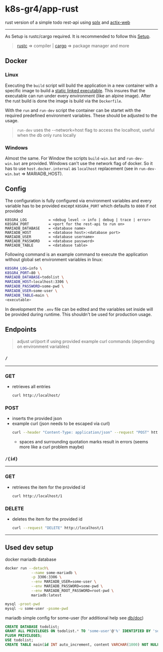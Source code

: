 # k8s-gr4/app-rust

rust version of a simple todo rest-api using [splx](https://github.com/launchbadge/sqlx) and [actix-web](https://github.com/actix/actix-web)

---
As Setup is rustc/cargo required. It is recommended to follow this [Setup](https://www.rust-lang.org/tools/install).
> [rustc](https://www.rust-lang.org/) => compiler | [cargo](https://doc.rust-lang.org/cargo/guide/why-cargo-exists.html) => package manager and more

## Docker
### Linux
Executing the `build` script will build the application in a new container with a specific image to build a [static linked executable](https://stackoverflow.com/questions/49098753/unable-to-run-a-docker-image-with-a-rust-executable). This insures that the executable can run under every environment (like an alpine image).
After the rust build is done the image is build via the `Dockerfile`.

With the `run` and `run-dev` script the container can be startet with the required predefined environment variables. These should be adjusted to the usage.
> `run-dev` uses the --network=host flag to access the localhost, useful when the db only runs locally

### Windows
Almost the same. For Window the scripts `build-win.bat` and `run-dev-win.bat` are provided.
Windows can't use the network flag of docker. So it has to use `host.docker.internal` as `localhost` replacement (see in `run-dev-win.bat` => MARIADB_HOST).

## Config
The configuration is fully configured via environment variables and every variable has to be provided except `K8SGR4_PORT` which defaults to `8080` if not provided
```
K8SGR4_LOG          = <debug level -> info | debug | trace | error>
K8SGR4_PORT         = <port for the rest-api to run on>
MARIADB_DATABASE    = <database name>
MARIADB_HOST        = <database host>:<database port>
MARIADB_USER        = <database username>
MARIADB_PASSWORD    = <database password>
MARIADB_TABLE       = <database table>
```
Following command is an example command to execute the application without global set environment variables in linux:
```sh
K8SGR4_LOG=info \
K8SGR4_PORT=80 \
MARIADB_DATABASE=todolist \
MARIADB_HOST=localhost:3306 \
MARIADB_PASSWORD=some-pwd \
MARIADB_USER=some-user \
MARIADB_TABLE=main \
<executable>
```
In development the `.env` file can be edited and the variables set inside will be provided during runtime. This shouldn't be used for production usage.

## Endpoints
> adjust url/port if using provided example curl commands (depending on environment variables)
### `/`
----
### GET
- retrieves all entries
    ```sh
    curl http://localhost/
    ```
### POST
- inserts the provided json
- example curl (json needs to be escaped via curl)
    ```sh
    curl --header "Content-Type: application/json" --request "POST" http://localhost/ --data {\"content\":\"test-todo\"}
    ```
    - spaces and surrounding quotation marks result in errors (seems more like a curl problem maybe)

### `/{id}`
----
### GET
- retrieves the item for the provided id
    ```sh
    curl http://localhost/1
    ```
### DELETE
- deletes the item for the provided id
    ```sh
    curl --request "DELETE" http://localhost/1
    ```

---
## Used dev setup
docker mariadb database
```sh
docker run --detach\
            --name some-mariadb \
            -p 3306:3306 \
            --env MARIADB_USER=some-user \
            --env MARIADB_PASSWORD=some-pwd \
            --env MARIADB_ROOT_PASSWORD=root-pwd \
            mariadb:latest
```
```sh
mysql -proot-pwd
mysql -u some-user -psome-pwd
```
mariadb simple config for some-user (for additional help see [db/doc](https://github.com/importPI19fromDHGE/k8s-gr4/tree/main/db/doku))
```sql
CREATE DATABASE todolist;
GRANT ALL PRIVILEGES ON todolist.* TO 'some-user'@'%' IDENTIFIED BY 'some-pwd';
FLUSH PRIVILEGES;
USE todolist;
CREATE TABLE main(id INT auto_increment, content VARCHAR(1000) NOT NULL, PRIMARY KEY(id));
```
